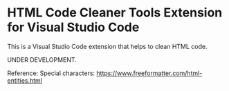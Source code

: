 # HTML Code Cleaner Tools Extension for Visual Studio Code

This is a Visual Studio Code extension that helps to clean HTML code.

UNDER DEVELOPMENT.


Reference: Special characters: https://www.freeformatter.com/html-entities.html

